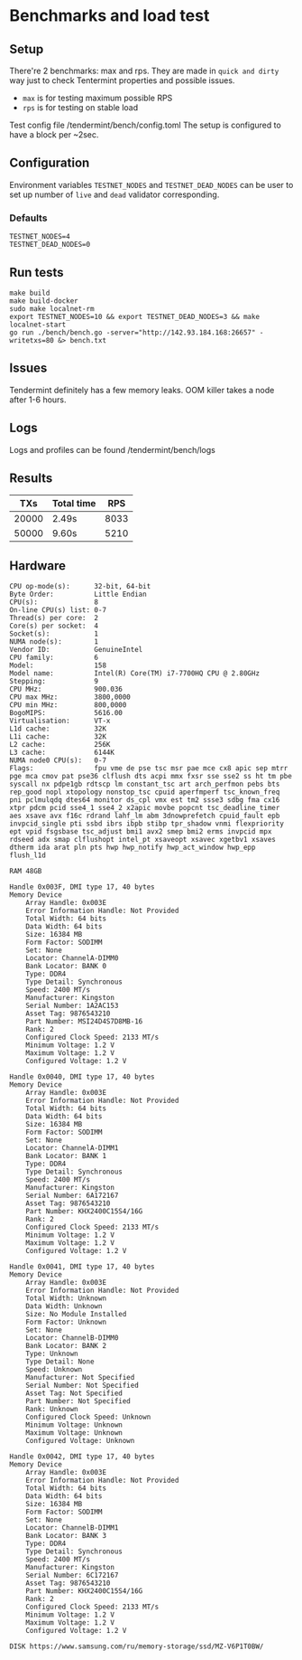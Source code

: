 # Benchmarks and load test

## Setup
There're 2 benchmarks: max and rps. They are made in `quick and dirty` way just to check Tentermint properties and possible issues.
* `max` is for testing maximum possible RPS
* `rps` is for testing on stable load

Test config file /tendermint/bench/config.toml The setup is configured to have a block per ~2sec.

## Configuration
Environment variables `TESTNET_NODES` and `TESTNET_DEAD_NODES` can be user to set up number of `live` and `dead` validator corresponding.

### Defaults
```
TESTNET_NODES=4
TESTNET_DEAD_NODES=0
```

## Run tests
```
make build
make build-docker
sudo make localnet-rm
export TESTNET_NODES=10 && export TESTNET_DEAD_NODES=3 && make localnet-start
go run ./bench/bench.go -server="http://142.93.184.168:26657" -writetxs=80 &> bench.txt
```

## Issues
Tendermint definitely has a few memory leaks. OOM killer takes a node after 1-6 hours.

## Logs
Logs and profiles can be found /tendermint/bench/logs

## Results
| TXs | Total time | RPS |
| --- | ---------- | --- |
| 20000 | 2.49s | 8033 |
| 50000 | 9.60s | 5210 |

## Hardware
```Architecture:        x86_64
CPU op-mode(s):      32-bit, 64-bit
Byte Order:          Little Endian
CPU(s):              8
On-line CPU(s) list: 0-7
Thread(s) per core:  2
Core(s) per socket:  4
Socket(s):           1
NUMA node(s):        1
Vendor ID:           GenuineIntel
CPU family:          6
Model:               158
Model name:          Intel(R) Core(TM) i7-7700HQ CPU @ 2.80GHz
Stepping:            9
CPU MHz:             900.036
CPU max MHz:         3800,0000
CPU min MHz:         800,0000
BogoMIPS:            5616.00
Virtualisation:      VT-x
L1d cache:           32K
L1i cache:           32K
L2 cache:            256K
L3 cache:            6144K
NUMA node0 CPU(s):   0-7
Flags:               fpu vme de pse tsc msr pae mce cx8 apic sep mtrr pge mca cmov pat pse36 clflush dts acpi mmx fxsr sse sse2 ss ht tm pbe syscall nx pdpe1gb rdtscp lm constant_tsc art arch_perfmon pebs bts rep_good nopl xtopology nonstop_tsc cpuid aperfmperf tsc_known_freq pni pclmulqdq dtes64 monitor ds_cpl vmx est tm2 ssse3 sdbg fma cx16 xtpr pdcm pcid sse4_1 sse4_2 x2apic movbe popcnt tsc_deadline_timer aes xsave avx f16c rdrand lahf_lm abm 3dnowprefetch cpuid_fault epb invpcid_single pti ssbd ibrs ibpb stibp tpr_shadow vnmi flexpriority ept vpid fsgsbase tsc_adjust bmi1 avx2 smep bmi2 erms invpcid mpx rdseed adx smap clflushopt intel_pt xsaveopt xsavec xgetbv1 xsaves dtherm ida arat pln pts hwp hwp_notify hwp_act_window hwp_epp flush_l1d
```

```
RAM 48GB

Handle 0x003F, DMI type 17, 40 bytes
Memory Device
	Array Handle: 0x003E
	Error Information Handle: Not Provided
	Total Width: 64 bits
	Data Width: 64 bits
	Size: 16384 MB
	Form Factor: SODIMM
	Set: None
	Locator: ChannelA-DIMM0
	Bank Locator: BANK 0
	Type: DDR4
	Type Detail: Synchronous
	Speed: 2400 MT/s
	Manufacturer: Kingston
	Serial Number: 1A2AC153
	Asset Tag: 9876543210
	Part Number: MSI24D4S7D8MB-16    
	Rank: 2
	Configured Clock Speed: 2133 MT/s
	Minimum Voltage: 1.2 V
	Maximum Voltage: 1.2 V
	Configured Voltage: 1.2 V

Handle 0x0040, DMI type 17, 40 bytes
Memory Device
	Array Handle: 0x003E
	Error Information Handle: Not Provided
	Total Width: 64 bits
	Data Width: 64 bits
	Size: 16384 MB
	Form Factor: SODIMM
	Set: None
	Locator: ChannelA-DIMM1
	Bank Locator: BANK 1
	Type: DDR4
	Type Detail: Synchronous
	Speed: 2400 MT/s
	Manufacturer: Kingston
	Serial Number: 6A172167
	Asset Tag: 9876543210
	Part Number: KHX2400C15S4/16G    
	Rank: 2
	Configured Clock Speed: 2133 MT/s
	Minimum Voltage: 1.2 V
	Maximum Voltage: 1.2 V
	Configured Voltage: 1.2 V

Handle 0x0041, DMI type 17, 40 bytes
Memory Device
	Array Handle: 0x003E
	Error Information Handle: Not Provided
	Total Width: Unknown
	Data Width: Unknown
	Size: No Module Installed
	Form Factor: Unknown
	Set: None
	Locator: ChannelB-DIMM0
	Bank Locator: BANK 2
	Type: Unknown
	Type Detail: None
	Speed: Unknown
	Manufacturer: Not Specified
	Serial Number: Not Specified
	Asset Tag: Not Specified
	Part Number: Not Specified
	Rank: Unknown
	Configured Clock Speed: Unknown
	Minimum Voltage: Unknown
	Maximum Voltage: Unknown
	Configured Voltage: Unknown

Handle 0x0042, DMI type 17, 40 bytes
Memory Device
	Array Handle: 0x003E
	Error Information Handle: Not Provided
	Total Width: 64 bits
	Data Width: 64 bits
	Size: 16384 MB
	Form Factor: SODIMM
	Set: None
	Locator: ChannelB-DIMM1
	Bank Locator: BANK 3
	Type: DDR4
	Type Detail: Synchronous
	Speed: 2400 MT/s
	Manufacturer: Kingston
	Serial Number: 6C172167
	Asset Tag: 9876543210
	Part Number: KHX2400C15S4/16G    
	Rank: 2
	Configured Clock Speed: 2133 MT/s
	Minimum Voltage: 1.2 V
	Maximum Voltage: 1.2 V
	Configured Voltage: 1.2 V
```

```DISK https://www.samsung.com/ru/memory-storage/ssd/MZ-V6P1T0BW/```
